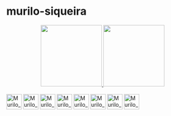# murilo-siqueira
<div dir="auto" align="center">
  <a href="https://github.com/muriloqsiqueira">
  <img src="https://camo.githubusercontent.com/8ee7caeae4f8528ec3a7104fee4ceefef63e2e6d36d7f75e4fefe5e814c9e752/68747470733a2f2f6769746875622d726561646d652d73746174732e76657263656c2e6170702f6170693f757365726e616d653d756269726174616e2d6d6f7474612673686f775f69636f6e733d74727565267468656d653d7261646963616c26696e636c7564655f616c6c5f636f6d6d6974733d7472756526636f756e745f707269766174653d74727565" data-canonical-src="https://github-readme-stats.vercel.app/api?username=ubiratan-motta&amp;show_icons=true&amp;theme=radical&amp;include_all_commits=true&amp;count_private=true" style="max-width: 100%;" height="160em">
  <img src="https://camo.githubusercontent.com/f4198ab83fce24b1b644dd673edc7dbc64cfa049c4693f3c153a02a9f154bf19/68747470733a2f2f6769746875622d726561646d652d73746174732e76657263656c2e6170702f6170692f746f702d6c616e67732f3f757365726e616d653d756269726174616e2d6d6f747461266c61796f75743d636f6d70616374266c616e67735f636f756e743d37267468656d653d7261646963616c" data-canonical-src="https://github-readme-stats.vercel.app/api/top-langs/?username=ubiratan-motta&amp;layout=compact&amp;langs_count=7&amp;theme=radical" style="max-width: 100%;" height="160em">
</a></div>

<div style = "display: inline_block"><br>
  <img align= "center" alt="Murilo_C" heigth="40" width="40" img src="https://cdn.jsdelivr.net/gh/devicons/devicon/icons/c/c-original.svg" />
  <img align= "center" alt="Murilo_CPlus" heigth="30" width="40" img src="https://cdn.jsdelivr.net/gh/devicons/devicon/icons/cplusplus/cplusplus-original.svg" />
  <img align= "center" alt="Murilo_C" heigth="30" width="40" img src="https://cdn.jsdelivr.net/gh/devicons/devicon/icons/php/php-original.svg" />
  <img align= "center" alt="Murilo_Html" heigth="30" width="40" img src="https://cdn.jsdelivr.net/gh/devicons/devicon/icons/html5/html5-original-wordmark.svg" />
  <img align= "center" alt="Murilo_CSS" heigth="30" width="40" img src=https://cdn.jsdelivr.net/gh/devicons/devicon/icons/css3/css3-original-wordmark.svg" />
  <img align= "center" alt="Murilo_Java" heigth="30" width="40" img src="https://cdn.jsdelivr.net/gh/devicons/devicon/icons/java/java-original-wordmark.svg" />
  
  <img align= "center" alt="Murilo_C" heigth="30" width="40" img src="https://cdn.jsdelivr.net/gh/devicons/devicon/icons/postgresql/postgresql-original-wordmark.svg" />
  <img align= "center" alt="Murilo_C" heigth="30" width="40" img src="https://cdn.jsdelivr.net/gh/devicons/devicon/icons/mysql/mysql-original-wordmark.svg" />
  
</div>

     
          
          
          
          

            
